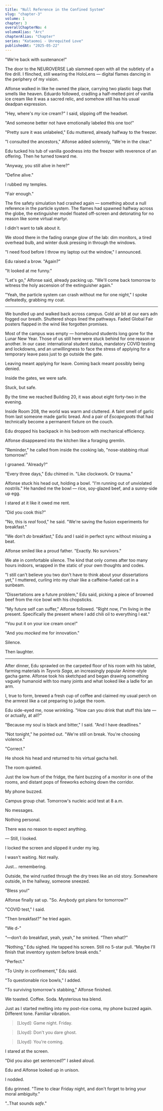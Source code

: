 ```yaml
---
title: "Null Reference in the Confined System"
slug: "chapter-3"
volume: 1
chapter: 3
overallChapterNo: 4
volumeAlias: "Arc"
chapterAlias: "Chapter"
series: "Kataomoi - Unrequited Love"
publishedAt: "2025-05-22"
---
```

"We're back with sustenance!"

The door to the NEUROVERSE Lab slammed open with all the subtlety of a fire drill. 
I flinched, still wearing the HoloLens — digital flames dancing in the periphery of my vision.

Alfonse walked in like he owned the place, carrying two plastic bags that smells like heaven. 
Eduardo followed, cradling a half-melted pint of vanilla ice cream like it was a sacred relic, 
and somehow still has his usual deadpan expression.

"Hey, where's *my* ice cream?" I said, slipping off the headset.

"And someone better not have emotionally labeled this one too!"

"Pretty sure it was unlabeled," Edu muttered, already halfway to the freezer.

"I consulted the ancestors," Alfonse added solemnly, "We're in the clear."

Edu tucked his tub of vanilla goodness into the freezer with reverence of an offering.
Then he turned toward me.

"Anyway, you still alive in here?"

"Define alive."

I rubbed my temples.

"Fair enough."

The fire safety simulation had crashed again — something about a null reference in the particle system. 
The flames had spawned halfway across the globe, the extinguisher model floated off-screen and detonating for no reason like some virtual martyr.

I didn't want to talk about it.

We stood there in the fading orange glow of the lab: dim monitors, a tired overhead bulb, and winter dusk pressing in through the windows.

"I need food before I throw my laptop out the window," I announced.

Edu raised a brow. "Again?"

"It looked at me funny."

"Let's go," Alfonse said, already packing up. "We'll come back tomorrow to witness the holy ascension of the extinguisher again."

"Yeah, the particle system can crash without me for one night," I spoke defeatedly, grabbing my coat.

---

We bundled up and walked back across campus. 
Cold air bit at our ears adn fogged our breath.
Shuttered shops lined the pathways. 
Faded Global Fair posters flapped in the wind like forgotten promises.

Most of the campus was empty — homebound students long gone for the Lunar New Year. 
Those of us still here were stuck behind for one reason or another.
In our case: international student status, mandatory COVID testing and lockdowns, 
and an unwillingness to face the stress of applying for a temporary leave pass just to go outside the gate.

Leaving meant applying for leave. Coming back meant possibly being denied.

Inside the gates, we were safe.

Stuck, but safe.

By the time we reached Building 20, it was about eight forty-two in the evening.

Inside Room 208, the world was warm and cluttered. 
A faint smell of garlic from last someone made garlic bread.
And a pair of _Escapegoats_ that had technically become a permanent fixture on the couch.

Edu dropped his backpack in his bedroom with mechanical efficiency.

Alfonse disappeared into the kitchen like a foraging gremlin.

"Reminder," he called from inside the cooking lab, "nose-stabbing ritual tomorrow!"

I groaned. "Already?"

"Every three days," Edu chimed in. "Like clockwork. Or trauma."

Alfonse stuck his head out, holding a bowl. "I'm running out of unviolated nostrils."
He handed me the bowl — rice, soy-glazed beef, and a sunny-side up egg.

I stared at it like it owed me rent.

"Did you cook this?"

"No, this is _real_ food," he said. "We're saving the fusion experiments for breakfast."

"We don't *do* breakfast," Edu and I said in perfect sync without missing a beat.

Alfonse smiled like a proud father. "Exactly. No survivors."

We ate in comfortable silence. 
The kind that only comes after too many hours indoors, wrapped in the static of your own thoughts and codes.

"I still can't believe you two don't have to think about your dissertations yet," 
I muttered, curling into my chair like a caffeine-fueled cat in a sunbeam.

"Dissertations are a future problem," Edu said, picking a piece of browned beef from the rice bowl with his chopsticks.

"My future self can suffer," Alfonse followed. 
"Right now, I"m living in the present. Specifically the present where I add chili oil to everything I eat."

"You put it on your ice cream once!"

"And you _mocked_ me for innovation."

Silence.

Then laughter.

---

After dinner, Edu sprawled on the carpeted floor of his room with his tablet, farming materials in _Teyvris Saga_, an increasingly popular Anime-style gacha game.
Alfonse took his sketchpad and began drawing something vaguely humanoid with too many joints and what looked like a ladle for an arm.

I, true to form, brewed a fresh cup of coffee and claimed my usual perch on the armrest like a cat preparing to judge the room.

Edu side-eyed me, nose wrinkling. "How can you drink that stuff this late — or actually, at all?"

"Because my soul is black and bitter," I said. "And I have deadlines."

"Not tonight," he pointed out. "We're still on break. You're choosing violence."

"Correct."

He shook his head and returned to his virtual gacha hell.

The room quieted.

Just the low hum of the fridge, the faint buzzing of a monitor in one of the rooms, and distant pops of fireworks echoing down the corridor.

My phone buzzed. 

Campus group chat. 
Tomorrow's nucleic acid test at 8 a.m. 

No messages. 

Nothing personal.

There was no reason to expect anything.

— Still, I looked.

I locked the screen and slipped it under my leg.

I wasn't waiting. Not really.

Just... remembering.

Outside, the wind rustled through the dry trees like an old story. Somewhere outside, in the hallway, someone sneezed.

"Bless you!"

Alfonse finally sat up. "So. Anybody got plans for tomorrow?"

"COVID test," I said.

"Then breakfast?" he tried again.

"We d-"

“—don’t do breakfast, yeah, yeah,” he smirked. “Then what?”

“Nothing,” Edu sighed. He tapped his screen. Still no 5-star pull. “Maybe I’ll finish that inventory system before break ends.”

"Perfect."

"To Unity in confinement," Edu said.

"To questionable rice bowls," I added.

"To surviving tomorrow's stabbing," Alfonse finished.

We toasted. Coffee. Soda. Mysterious tea blend.

Just as I started melting into my post-rice coma, my phone buzzed again.
Different tone. Familiar vibration.

> [Lloyd]: Game night. Friday.

> [Lloyd]: Don't you dare ghost.

> [Lloyd]: You're coming.
 
I stared at the screen.

"Did you also get sentenced?" I asked aloud.

Edu and Alfonse looked up in unison.

I nodded.

Edu grinned. "Time to clear Friday night, and don't forget to bring your moral ambiguity."

"..That sounds _safe_."
